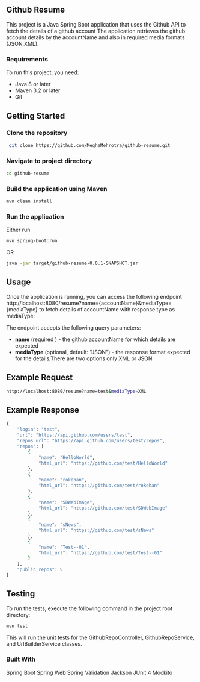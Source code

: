 ## Github Resume

This project is a Java Spring Boot application that uses the Github API to fetch the details of a github account The application retrieves the github account details by the accountName and also in required media formats (JSON,XML).
### Requirements
To run this project, you need:

* Java 8 or later
* Maven 3.2 or later
* Git

## Getting Started

### Clone the repository
```bash
 git clone https://github.com/MeghaMehrotra/github-resume.git
```

### Navigate to project directory

```bash
cd github-resume
```

### Build the application using Maven

```bash
mvn clean install
```
### Run the application 

Either run 
```bash
mvn spring-boot:run
```
OR 

```bash
java -jar target/github-resume-0.0.1-SNAPSHOT.jar
```
## Usage

Once the application is running, you can access the following endpoint http://localhost:8080/resume?name={accountName}&mediaType={mediaType}
to fetch details of accountName with response type as mediaType:


The endpoint accepts the following query parameters:

* **name** (required ) - the github accountName for which details are expected
*  **mediaType** (optional, default: "JSON") - the response format expected for the details,There are two options only XML or JSON

## Example Request

```bash
http://localhost:8080/resume?name=test&mediaType=XML
```
## Example Response
```bash
{
    "login": "test",
    "url": "https://api.github.com/users/test",
    "repos_url": "https://api.github.com/users/test/repos",
    "repos": [
        {
            "name": "HelloWorld",
            "html_url": "https://github.com/test/HelloWorld"
        },
        {
            "name": "rokehan",
            "html_url": "https://github.com/test/rokehan"
        },
        {
            "name": "SDWebImage",
            "html_url": "https://github.com/test/SDWebImage"
        },
        {
            "name": "sNews",
            "html_url": "https://github.com/test/sNews"
        },
        {
            "name": "Test--01",
            "html_url": "https://github.com/test/Test--01"
        }
    ],
    "public_repos": 5
}
```

## Testing
To run the tests, execute the following command in the project root directory:

```bash
mvn test
```

This will run the unit tests for the GithubRepoController, GithubRepoService, and UrlBuilderService classes.

### Built With
Spring Boot
Spring Web
Spring Validation
Jackson
JUnit 4
Mockito
